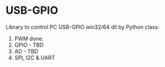 # USB-GPIO
Library to control PC USB-GPIO win32/64 dll by Python class:
  1) PWM done.
  2) GPIO - TBD
  3) AD - TBD
  4) SPI, I2C & UART
  
